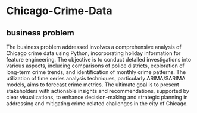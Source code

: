 # Chicago-Crime-Data
## business problem
The business problem addressed involves a comprehensive analysis of Chicago crime data using Python, incorporating holiday information for feature engineering. The objective is to conduct detailed investigations into various aspects, including comparisons of police districts, exploration of long-term crime trends, and identification of monthly crime patterns. The utilization of time series analysis techniques, particularly ARIMA/SARIMA models, aims to forecast crime metrics. The ultimate goal is to present stakeholders with actionable insights and recommendations, supported by clear visualizations, to enhance decision-making and strategic planning in addressing and mitigating crime-related challenges in the city of Chicago.
